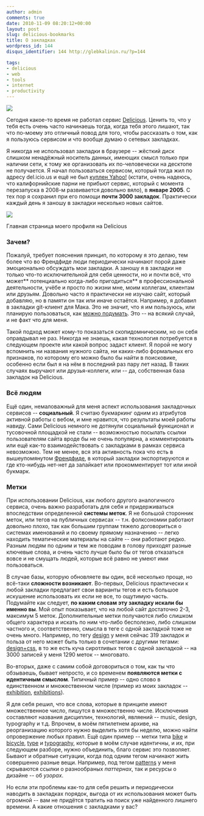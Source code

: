 ```yaml
---
author: admin
comments: true
date: 2010-11-09 08:20:12+00:00
layout: post
slug: delicious-bookmarks
title: О закладках
wordpress_id: 144
disqus_identifier: 144 http://glebkalinin.ru/?p=144

tags:
- delicious
- web
- tools
- internet
- productivity
---
```


![](http://glebkalinin.ru/featured/2010/11/delicious.jpg)

Сегодня какое-то время не работал сервис [Delicious](http://delicious.com). Ценить то, что у тебя есть очень часто начинаешь тогда, когда тебя этого лишают, так что по-моему это отличный повод для того, чтобы рассказать о том, как я пользуюсь сервисом и что вообще думаю о сетевых закладках.

Я никогда не использовал закладки в браузере -- жёсткий диск слишком ненадёжный носитель данных, имеющих смысл только при наличии сети, к тому же организовать их по-человечески на десктопе не получается. Я начал пользоваться сервисом, который тогда жил по адресу del.icio.us и ещё не был [куплен Yahoo!](http://www.crunchbase.com/company/delicious) (кстати, очень надеюсь, что калифорнийские парни не прибьют сервис, который с момента перезапуска в 2008-м развивается довольно вяло), в **январе 2005**. С тех пор я сохранил при его помощи **почти 3000 закладок**. Практически каждый день я заношу в закладки несколько новых сайтов.

<!-- more -->



[![](http://glebkalinin.ru/featured/2010/11/delicious-glebis.png)](http://delicious/glebis)




Главная страница моего профиля на Delicious





### Зачем?



Пожалуй, требует пояснения принцип, по которому я это делаю, тем более что во Френдфиде люди периодически начинают порой даже эмоционально обсуждать мои закладки. А заношу я в закладки не только что-то исключительной для себя ценности, но и почти всё, что может** потенциально когда-либо пригодиться** в профессиональной деятельности, учёбе и просто по жизни мне, моим коллегам, клиентам или друзьям. Довольно часто я практически не изучаю сайт, который добавляю, но в памяти он так или иначе остаётся. Например, я добавил в закладки git-клиент для Мака. Это не значит, что я им пользуюсь, или планирую пользоваться, как [можно подумать](http://friendfeed.com/glebis/fd7f0291/tower-most-powerful-git-client-for-mac). Это -- на всякий случай, и не факт что для меня.

Такой подход может кому-то показаться скопидомническим, но он себя оправдывал не раз. Никогда не знаешь, какая технология потребуется в следующем проекте или какой вопрос задаст клиент. Я порой не могу вспомнить ни названия нужного сайта, ни каких-либо формальных его признаков, по которому его можно было бы найти в поисковике, особенно если был я на нём в последний раз пару лет назад. В таких случаях выручают или друзья-коллеги, или -- да, собственная база закладок на Delicious. 



### Всё людям



Ещё один, немаловажный для меня аспект использования закладочных сервисов -- **социальный**. Я считаю букмаркинг одним из атрибутов активной работы с вебом, и мне нравится, что результаты моей работы навиду. Сами Delicious немного не дотянули социальный функционал и тусовочной площадкой не стали -- возможностью посылать ссылки пользователям сайта вроде бы не очень популярна, а комментировать или ещё как-то взаимодействовать с закладками в рамках сервиса невозможно. Тем не менее, вся эта активность пока что есть в вышеупомянутом [Френдфиде](http://friendfeed.com/glebis), в который закладки экспортируются и где кто-нибудь нет-нет да залайкает или прокомментирует тот или иной букмарк.



### Метки



При использовании Delicious, как любого другого аналогичного сервиса, очень важно разработать для себя и придерживаться впоследствии определенной **системы меток**. Я не большой сторонник меток, или тегов на публичных сервисах -- т.н. фолксономии работают довольно плохо, так как большим группам тяжело договориться о системах именований и по своему прямому назначению -- легко находить тематические материалы на сайте -- они работают редко. Разным людям по одним и тем же поводам в голову приходят разные ключевые слова, и очень часто лучше было бы от тегов отказаться вовсе и не смущать людей, которые всё равно не умеют ими пользоваться.

В случае базы, которую обновляете вы один, всё несколько проще, но всё-таки **сложности возникают**. Во-первых, Delicious практически к любой закладки предлагает свои варианты тегов и есть большое искушение использовать их если не все, то ощутимую часть. Подумайте как следует, **по каким словам эту закладку искали бы именно вы**. Мой опыт показывает, что на любой сайт достаточно 2-3, максимум 5 меток. Дополнительные метки получаются либо слишком общего характера и искать по ним что-либо бесполезно, либо слишком частного и, соответственно, смысла в теге с одной закладкой тоже не очень много. Например, по тегу [design](http://www.delicious.com/glebis/design) у меня сейчас 319 закладок и польза от него может быть только в сочетании с другими тегами: [design+css](http://www.delicious.com/glebis/design+type), в то же есть куча сиротливых тегов с одной закладкой -- на 3000 записей у меня 1290 меток -- многовато.


Во-вторых, даже с самим собой договориться о том, как ты что обзываешь, бывает непросто, и со временем **появляются метки с идентичным смыслом**. Типичный пример -- одно слово в единственном и множественном числе (пример из моих закладок -- [exhibition](http://www.delicious.com/glebis/exhibition), [exhibitions](http://www.delicious.com/glebis/exhibitions)).

Я для себя решил, что все слова, которые в принципе имеют множественное число, пишутся в множественно числе. Исключения составляют названия дисциплин, технологий, являений -- music, design, typography и т.д. Впрочем, в моём пятилетнем архиве, на реорганизацию которого нужно выделить хотя бы неделю, можно найти опровержение любых правил. Ещё один пример -- метки типа [bike](http://www.delicious.com/glebis/bike) и [bicycle](http://www.delicious.com/glebis/bicycle), [type](http://www.delicious.com/glebis/type) и [typography](http://www.delicious.com/glebis/typography), которые в моём случае идентичны, и их, при следующем разборе, нужно объединить, благо сервис это позволяет. Бывают и обратные ситуации, когда под одним тегом начинают жить совершенно разные вещи. Например, под тегом [patterns](http://www.delicious.com/glebis/bicycle) у меня скрываются ссылки о разнообраных _паттернах_, так и ресурсы о дизайне -- об _узорах_.


Но если эти проблемы как-то для себя решить и периодически наводить в закладках порядок, выгода от их использования может быть огромной -- вам не придётся тратить на поиск уже найденного лишнего времени. А какие отношения с закладками у вас?

